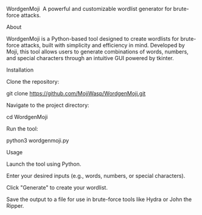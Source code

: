 WordgenMoji‌‌‌
‌
A powerful and customizable wordlist generator for brute-force attacks.

About

WordgenMoji is a Python-based tool designed to create wordlists for brute-force attacks, built with simplicity and efficiency in mind. Developed by Moji, this tool allows users to generate combinations of words, numbers, and special characters through an intuitive GUI powered by tkinter.

Installation





Clone the repository:

git clone https://github.com/MojiWasp/WordgenMoji.git



Navigate to the project directory:

cd WordgenMoji



Run the tool:

python3 wordgenmoji.py

Usage





Launch the tool using Python.



Enter your desired inputs (e.g., words, numbers, or special characters).



Click "Generate" to create your wordlist.



Save the output to a file for use in brute-force tools like Hydra or John the Ripper.

